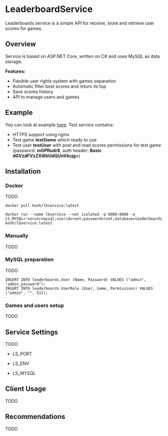 # LeaderboardService

Leaderboards service is a simple API for receive, store and retrieve user scores for games.

## Overview

Service is based on ASP.NET Core, written on C# and uses MySQL as data storage.

**Features:**

- Flexible user rights system with games separation
- Automatic filter best scores and return its top
- Save scores history
- API to manage users and games

## Example

You can look at example [here](https://konhit.xyz/lbservice/swagger/ui/index.html). Test service contains:

- HTTPS support using nginx
- Test game **testGame** which ready to use
- Test user **testUser** with post and read scores permissions for test game (password: **mGPRudr8**, auth header: **Basic dGVzdFVzZXI6bUdQUnVkcjg=**)


## Installation

### Docker

TODO

```
docker pull konh/lbservice:latest
```

```
docker run --name lbservice --net isolated -p 8080:8080 -e LS_MYSQL="server=mysql;userid=root;password=root;database=leaderboards;" konh/lbservice:latest
```

### Manually

TODO

### MySQL preparation

TODO

```
INSERT INTO leaderboards.User (Name, Password) VALUES ("admin", "admin_password");
INSERT INTO leaderboards.UserRole (User, Game, Permissions) VALUES ("admin", "", 511);
```

### Games and users setup

TODO

## Service Settings

TODO

- LS_PORT

- LS_ENV

- LS_MYSQL

## Client Usage

TODO

## Recommendations

TODO
